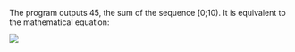 The program outputs 45, the sum of the sequence [0;10). It is equivalent to the mathematical equation:

<img src="https://latex.codecogs.com/svg.latex?%5Csum_%7Bn%3D0%7D%5E%7B9%7Dn%20%3D%200%20&plus;%201%20&plus;%202%20&plus;%203%20&plus;%204%20&plus;%205%20&plus;%206%20&plus;%207%20&plus;%208%20&plus;%209%20%3D%2045"/>
